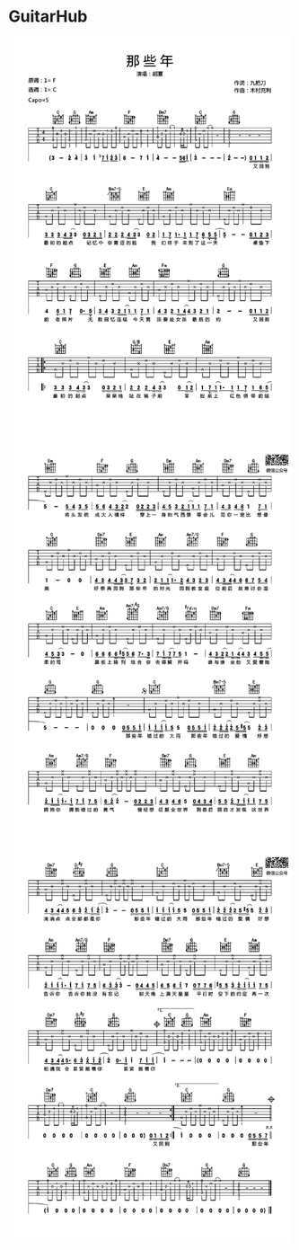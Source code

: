 # GuitarHub

![胡夏《那些年》吉他谱_C调高清版_0](./胡夏《那些年》吉他谱_C调高清版_0.jpg)
![胡夏《那些年》吉他谱_C调高清版_1](./胡夏《那些年》吉他谱_C调高清版_1.jpg)
![胡夏《那些年》吉他谱_C调高清版_2](./胡夏《那些年》吉他谱_C调高清版_2.jpg)
